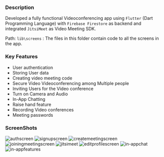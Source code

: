  ### Description
 Developed a fully functional Videoconferencing app using `Flutter` (Dart Programming Language) with `Firebase Firestore` as backend and integrated `JitsiMeet` as Video Meeting SDK.
 
 Path: `lib\screens` : The files in this folder contain code to all the screens in the app.
 
### Key Features
* User authentication
* Storing User data
* Creating video meeting code
* Secure Video Videoconferencing among Multiple people
* Inviting Users for the Video conference
* Turn on Camera and Audio
* In-App Chatting
* Raise hand feature
* Recording Video conferences
* Meeting passwords
### ScreenShots
![authscreen](https://user-images.githubusercontent.com/63923316/125352622-21104c00-e37f-11eb-9201-82bc10d0e2a1.jpeg)
![signupscreen](https://user-images.githubusercontent.com/63923316/125352750-47ce8280-e37f-11eb-81ac-a796503058e2.jpeg)
![createmeetingscreen](https://user-images.githubusercontent.com/63923316/125352730-44d39200-e37f-11eb-8c46-6993722ae618.jpeg)
![joiningmeetingscreen](https://user-images.githubusercontent.com/63923316/125352746-47ce8280-e37f-11eb-967f-e5e5435d1503.jpeg)
![jitsimeet](https://user-images.githubusercontent.com/63923316/125352742-4735ec00-e37f-11eb-9260-b4c33f8210d9.jpeg)
![editprofilescreen](https://user-images.githubusercontent.com/63923316/125352735-4604bf00-e37f-11eb-9255-47406b884a3f.jpeg)
![in-appchat](https://user-images.githubusercontent.com/63923316/125352737-469d5580-e37f-11eb-99e0-a22ff189a388.jpeg)
![in-appfeatures](https://user-images.githubusercontent.com/63923316/125352738-469d5580-e37f-11eb-979d-71a101c81879.jpeg)



